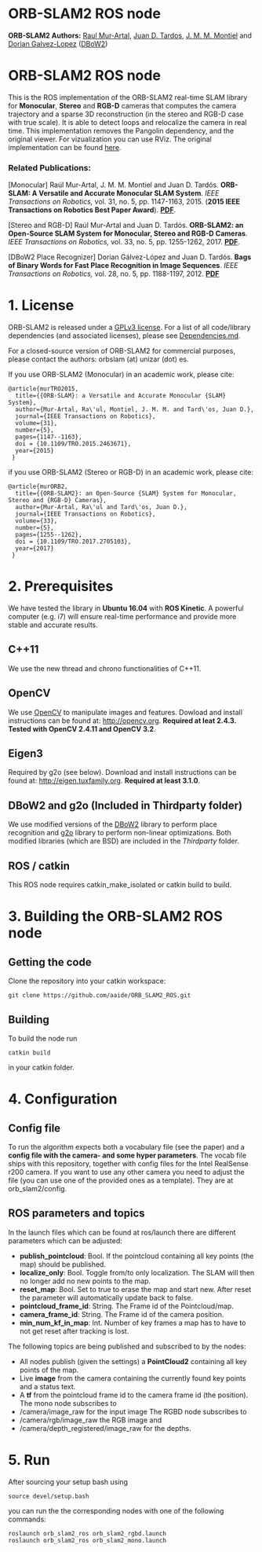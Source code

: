 # ORB-SLAM2 ROS node
**ORB-SLAM2 Authors:** [Raul Mur-Artal](http://webdiis.unizar.es/~raulmur/), [Juan D. Tardos](http://webdiis.unizar.es/~jdtardos/), [J. M. M. Montiel](http://webdiis.unizar.es/~josemari/) and [Dorian Galvez-Lopez](http://doriangalvez.com/) ([DBoW2](https://github.com/dorian3d/DBoW2))

# ORB-SLAM2 ROS node
This is the ROS implementation of the ORB-SLAM2 real-time SLAM library for **Monocular**, **Stereo** and **RGB-D** cameras that computes the camera trajectory and a sparse 3D reconstruction (in the stereo and RGB-D case with true scale). It is able to detect loops and relocalize the camera in real time. This implementation removes the Pangolin dependency, and the original viewer. For vizualization you can use RViz.
The original implementation can be found [here](https://github.com/raulmur/ORB_SLAM2.git).

### Related Publications:
[Monocular] Raúl Mur-Artal, J. M. M. Montiel and Juan D. Tardós. **ORB-SLAM: A Versatile and Accurate Monocular SLAM System**. *IEEE Transactions on Robotics,* vol. 31, no. 5, pp. 1147-1163, 2015. (**2015 IEEE Transactions on Robotics Best Paper Award**). **[PDF](http://webdiis.unizar.es/~raulmur/MurMontielTardosTRO15.pdf)**.

[Stereo and RGB-D] Raúl Mur-Artal and Juan D. Tardós. **ORB-SLAM2: an Open-Source SLAM System for Monocular, Stereo and RGB-D Cameras**. *IEEE Transactions on Robotics,* vol. 33, no. 5, pp. 1255-1262, 2017. **[PDF](https://128.84.21.199/pdf/1610.06475.pdf)**.

[DBoW2 Place Recognizer] Dorian Gálvez-López and Juan D. Tardós. **Bags of Binary Words for Fast Place Recognition in Image Sequences**. *IEEE Transactions on Robotics,* vol. 28, no. 5, pp.  1188-1197, 2012. **[PDF](http://doriangalvez.com/php/dl.php?dlp=GalvezTRO12.pdf)**

# 1. License
ORB-SLAM2 is released under a [GPLv3 license](https://github.com/aaide/ORB_SLAM2_ROS/blob/master/License-gpl.txt). For a list of all code/library dependencies (and associated licenses), please see [Dependencies.md](https://github.com/aaide/ORB_SLAM2_ROS/blob/master/Dependencies.md).

For a closed-source version of ORB-SLAM2 for commercial purposes, please contact the authors: orbslam (at) unizar (dot) es.

If you use ORB-SLAM2 (Monocular) in an academic work, please cite:

    @article{murTRO2015,
      title={{ORB-SLAM}: a Versatile and Accurate Monocular {SLAM} System},
      author={Mur-Artal, Ra\'ul, Montiel, J. M. M. and Tard\'os, Juan D.},
      journal={IEEE Transactions on Robotics},
      volume={31},
      number={5},
      pages={1147--1163},
      doi = {10.1109/TRO.2015.2463671},
      year={2015}
     }

if you use ORB-SLAM2 (Stereo or RGB-D) in an academic work, please cite:

    @article{murORB2,
      title={{ORB-SLAM2}: an Open-Source {SLAM} System for Monocular, Stereo and {RGB-D} Cameras},
      author={Mur-Artal, Ra\'ul and Tard\'os, Juan D.},
      journal={IEEE Transactions on Robotics},
      volume={33},
      number={5},
      pages={1255--1262},
      doi = {10.1109/TRO.2017.2705103},
      year={2017}
     }

# 2. Prerequisites
We have tested the library in **Ubuntu 16.04** with **ROS Kinetic**. A powerful computer (e.g. i7) will ensure real-time performance and provide more stable and accurate results.

## C++11
We use the new thread and chrono functionalities of C++11.

## OpenCV
We use [OpenCV](http://opencv.org) to manipulate images and features. Dowload and install instructions can be found at: http://opencv.org. **Required at leat 2.4.3. Tested with OpenCV 2.4.11 and OpenCV 3.2**.

## Eigen3
Required by g2o (see below). Download and install instructions can be found at: http://eigen.tuxfamily.org. **Required at least 3.1.0**.

## DBoW2 and g2o (Included in Thirdparty folder)
We use modified versions of the [DBoW2](https://github.com/dorian3d/DBoW2) library to perform place recognition and [g2o](https://github.com/RainerKuemmerle/g2o) library to perform non-linear optimizations. Both modified libraries (which are BSD) are included in the *Thirdparty* folder.

## ROS / catkin
This ROS node requires catkin_make_isolated or catkin build to build.

# 3. Building the ORB-SLAM2 ROS node
## Getting the code
Clone the repository into your catkin workspace:
```
git clone https://github.com/aaide/ORB_SLAM2_ROS.git
```
## Building
To build the node run
```
catkin build
```
in your catkin folder.

# 4. Configuration
## Config file
To run the algorithm expects both a vocabulary file (see the paper) and a **config file with the camera- and some hyper parameters**. The vocab file ships with this repository, together with config files for the Intel RealSense r200 camera. If you want to use any other camera you need to adjust the file (you can use one of the provided ones as a template). They are at orb_slam2/config.

## ROS parameters and topics
In the launch files which can be found at ros/launch there are different parameters which can be adjusted:

- **publish_pointcloud**: Bool. If the pointcloud containing all key points (the map) should be published.
- **localize_only**: Bool. Toggle from/to only localization. The SLAM will then no longer add no new points to the map.
- **reset_map**: Bool. Set to true to erase the map and start new. After reset the parameter will automatically update back to false.
- **pointcloud_frame_id**: String. The Frame id of the Pointcloud/map.
- **camera_frame_id**: String. The Frame id of the camera position.
- **min_num_kf_in_map**: Int. Number of key frames a map has to have to not get reset after tracking is lost.

The following topics are being published and subscribed to by the nodes:
- All nodes publish (given the settings) a **PointCloud2** containing all key points of the map.
- Live **image** from the camera containing the currently found key points and a status text.
- A **tf** from the pointcloud frame id to the camera frame id (the position).
The mono node subscribes to
- /camera/image_raw for the input image
The RGBD node subscribes to
- /camera/rgb/image_raw the RGB image and
- /camera/depth_registered/image_raw for the depths.

# 5. Run
After sourcing your setup bash using
```
source devel/setup.bash
```
you can run the the corresponding nodes with one of the following commands:
```
roslaunch orb_slam2_ros orb_slam2_rgbd.launch
roslaunch orb_slam2_ros orb_slam2_mono.launch
```
